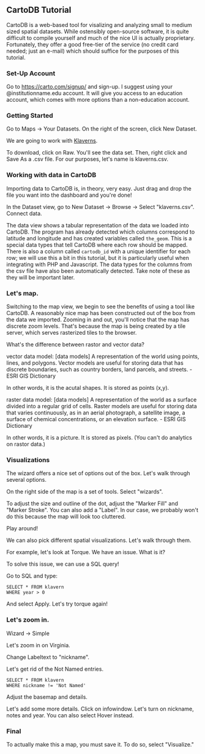 
## CartoDB Tutorial

CartoDB is a web-based tool for visalizing and analyzing
small to medium sized spatial datasets. While ostensibly open-source
software, it is quite difficult to compile yourself and much of
the nice UI is actually proprietary. Fortunately, they offer a
good free-tier of the service (no credit card needed; just an e-mail)
which should suffice for the purposes of this tutorial.

### Set-Up Account
Go to https://carto.com/signup/ and sign-up.
I suggest using your @institutionname.edu account. It will give you access to an 
education account, which comes with more options than a non-education account. 

### Getting Started
Go to Maps -> Your Datasets. On the right of the screen, click New Dataset.

We are going to work with [Klaverns](https://github.com/nolauren/cartodbTutorial/blob/master/data/klavern.csv).

To download, click on Raw. You'll see the data set. Then, right click and 
Save As a .csv file. For our purposes, let's name is klaverns.csv.


### Working with  data in CartoDB

Importing data to CartoDB is, in theory, very easy. Just drag
and drop the file you want into the dashboard and you're done!

In the Dataset view, go to New Dataset -> Browse -> Select "klaverns.csv".
Connect data.



The data view shows a tabular representation of the data we
loaded into CartoDB. The program has already detected which
columns correspond to latitude and longitude and has created
variables called `the_geom`. This is a special data types that 
tell CartoDB where each row should
be mapped. There is also a column called `cartodb_id` with a
unique identifier for each row; we will use this a bit in this
tutorial, but it is particularly useful when integrating with
PHP and Javascript. The data types for the columns from the csv
file have also been automatically detected. Take note of these
as they will be important later.

### Let's map.

Switching to the map view, we begin to see the benefits of using
a tool like CartoDB. A reasonably nice map has been constructed
out of the box from the data we imported. Zooming in and out,
you'll notice that the map has discrete zoom levels. That's because
the map is being created by a tile server, which serves rasterized
tiles to the browser. 

What's the difference between rastor and vector data?

vector data model: [data models] A representation of the world using 
points, lines, and polygons. Vector models are useful for storing data
that has discrete boundaries, such as country borders, land parcels,
and streets. - ESRI GIS Dictionary

In other words, it is the acutal shapes. It is stored as points (x,y). 

raster data model: [data models] A representation of the world as a 
surface divided into a regular grid of cells. Raster models are useful 
for storing data that varies continuously, as in an aerial photograph, 
a satellite image, a surface of chemical concentrations,
or an elevation surface. - ESRI GIS Dictionary

In other words, it is a picture. It is stored as pixels. 
(You can't do analytics on rastor data.)

### Visualizations

The wizard offers a nice set of options out of the box.
Let's walk through several options.

On the right side of the map is a set of tools. 
Select "wizards".

To adjust the size and outline of the dot, adjust the "Marker Fill" and "Marker Stroke".
You can also add a "Label". In our case, we probably won't do this because the map 
will look too cluttered.

Play around!

We can also pick different spatial visualizations.
Let's walk through them.

For example, let's look at Torque. We have an issue. What is it?

To solve this issue, we can use a SQL query!

Go to SQL and type:

```
SELECT * FROM klavern
WHERE year > 0
```
And select Apply.
Let's try torque again!

### Let's zoom in.

Wizard -> Simple

Let's zoom in on Virginia.

Change Labeltext to "nickname".

Let's get rid of the Not Named entries.

```
SELECT * FROM klavern
WHERE nickname != 'Not Named'
```

Adjust the basemap and details. 

Let's add some more details. 
Click on infowindow. Let's turn on nickname, notes and year.
You can also select Hover instead.

### Final 

To actually make this a map, you must save it. To do so, select "Visualize."

 



